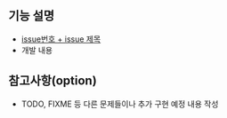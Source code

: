## 기능 설명

- [issue번호 + issue 제목](issue링크주소)
- 개발 내용

## 참고사항(option)

- TODO, FIXME 등 다른 문제들이나 추가 구현 예정 내용 작성
